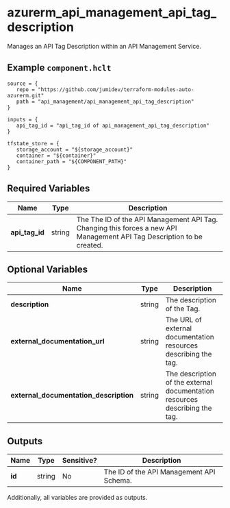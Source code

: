 # azurerm_api_management_api_tag_description

Manages an API Tag Description within an API Management Service.

## Example `component.hclt`

```hcl
source = {
   repo = "https://github.com/jumidev/terraform-modules-auto-azurerm.git"   
   path = "api_management/api_management_api_tag_description"   
}

inputs = {
   api_tag_id = "api_tag_id of api_management_api_tag_description"   
}

tfstate_store = {
   storage_account = "${storage_account}"   
   container = "${container}"   
   container_path = "${COMPONENT_PATH}"   
}

```

## Required Variables

| Name | Type |  Description |
| ---- | --------- |  ----------- |
| **api_tag_id** | string |  The The ID of the API Management API Tag. Changing this forces a new API Management API Tag Description to be created. | 

## Optional Variables

| Name | Type |  Description |
| ---- | --------- |  ----------- |
| **description** | string |  The description of the Tag. | 
| **external_documentation_url** | string |  The URL of external documentation resources describing the tag. | 
| **external_documentation_description** | string |  The description of the external documentation resources describing the tag. | 



## Outputs

| Name | Type | Sensitive? | Description |
| ---- | ---- | --------- | --------- |
| **id** | string | No  | The ID of the API Management API Schema. | 

Additionally, all variables are provided as outputs.
